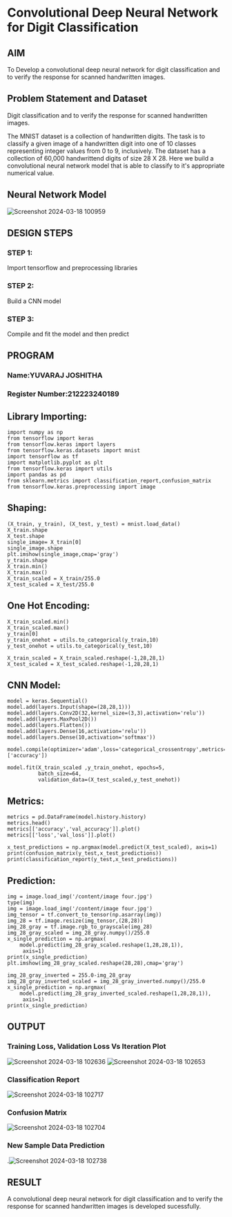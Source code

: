 # Convolutional Deep Neural Network for Digit Classification

## AIM

To Develop a convolutional deep neural network for digit classification and to verify the response for scanned handwritten images.

## Problem Statement and Dataset

Digit classification and to verify the response for scanned handwritten images.

The MNIST dataset is a collection of handwritten digits. The task is to classify a given image of a handwritten digit into one of 10 classes representing integer values from 0 to 9, inclusively. The dataset has a collection of 60,000 handwrittend digits of size 28 X 28. Here we build a convolutional neural network model that is able to classify to it's appropriate numerical value.

## Neural Network Model

![Screenshot 2024-03-18 100959](https://github.com/Joshitha-YUVARAJ/mnist-classification/assets/145742770/9d17fc08-9fd9-49ca-9bf6-c196631a7a90)


## DESIGN STEPS

### STEP 1:
Import tensorflow and preprocessing libraries

### STEP 2:
Build a CNN model
### STEP 3:
Compile and fit the model and then predict

## PROGRAM

### Name:YUVARAJ JOSHITHA
### Register Number:212223240189
## Library Importing:
```
import numpy as np
from tensorflow import keras
from tensorflow.keras import layers
from tensorflow.keras.datasets import mnist
import tensorflow as tf
import matplotlib.pyplot as plt
from tensorflow.keras import utils
import pandas as pd
from sklearn.metrics import classification_report,confusion_matrix
from tensorflow.keras.preprocessing import image

```
## Shaping:
```
(X_train, y_train), (X_test, y_test) = mnist.load_data()
X_train.shape
X_test.shape
single_image= X_train[0]
single_image.shape
plt.imshow(single_image,cmap='gray')
y_train.shape
X_train.min()
X_train.max()
X_train_scaled = X_train/255.0
X_test_scaled = X_test/255.0
```
## One Hot Encoding:
```
X_train_scaled.min()
X_train_scaled.max()
y_train[0]
y_train_onehot = utils.to_categorical(y_train,10)
y_test_onehot = utils.to_categorical(y_test,10)

X_train_scaled = X_train_scaled.reshape(-1,28,28,1)
X_test_scaled = X_test_scaled.reshape(-1,28,28,1)
```
## CNN Model:
```
model = keras.Sequential()
model.add(layers.Input(shape=(28,28,1)))
model.add(layers.Conv2D(32,kernel_size=(3,3),activation='relu'))
model.add(layers.MaxPool2D())
model.add(layers.Flatten())
model.add(layers.Dense(16,activation='relu'))
model.add(layers.Dense(10,activation='softmax'))

model.compile(optimizer='adam',loss='categorical_crossentropy',metrics=['accuracy'])

model.fit(X_train_scaled ,y_train_onehot, epochs=5,
          batch_size=64,
          validation_data=(X_test_scaled,y_test_onehot))
```
## Metrics:
```
metrics = pd.DataFrame(model.history.history)
metrics.head()
metrics[['accuracy','val_accuracy']].plot()
metrics[['loss','val_loss']].plot()

x_test_predictions = np.argmax(model.predict(X_test_scaled), axis=1)
print(confusion_matrix(y_test,x_test_predictions))
print(classification_report(y_test,x_test_predictions))
```
## Prediction:
```
img = image.load_img('/content/image four.jpg')
type(img)
img = image.load_img('/content/image four.jpg')
img_tensor = tf.convert_to_tensor(np.asarray(img))
img_28 = tf.image.resize(img_tensor,(28,28))
img_28_gray = tf.image.rgb_to_grayscale(img_28)
img_28_gray_scaled = img_28_gray.numpy()/255.0
x_single_prediction = np.argmax(
    model.predict(img_28_gray_scaled.reshape(1,28,28,1)),
     axis=1)
print(x_single_prediction)
plt.imshow(img_28_gray_scaled.reshape(28,28),cmap='gray')

img_28_gray_inverted = 255.0-img_28_gray
img_28_gray_inverted_scaled = img_28_gray_inverted.numpy()/255.0
x_single_prediction = np.argmax(
    model.predict(img_28_gray_inverted_scaled.reshape(1,28,28,1)),
     axis=1)
print(x_single_prediction)
```

## OUTPUT

### Training Loss, Validation Loss Vs Iteration Plot

![Screenshot 2024-03-18 102636](https://github.com/Joshitha-YUVARAJ/mnist-classification/assets/145742770/a31a3bd0-706f-4b3b-a8ec-e6b8bc774686)
![Screenshot 2024-03-18 102653](https://github.com/Joshitha-YUVARAJ/mnist-classification/assets/145742770/fb15e353-a604-4814-804e-719bd99993ef)



### Classification Report

![Screenshot 2024-03-18 102717](https://github.com/Joshitha-YUVARAJ/mnist-classification/assets/145742770/abc17a7d-6b52-4523-9d22-b770696955a0)


### Confusion Matrix

![Screenshot 2024-03-18 102704](https://github.com/Joshitha-YUVARAJ/mnist-classification/assets/145742770/35087462-c1fc-4851-9239-0add15478791)


### New Sample Data Prediction

.![Screenshot 2024-03-18 102738](https://github.com/Joshitha-YUVARAJ/mnist-classification/assets/145742770/7cf6c518-0c5e-422f-8287-40f016ade082)


## RESULT
A convolutional deep neural network for digit classification and to verify the response for scanned handwritten images is developed sucessfully.
